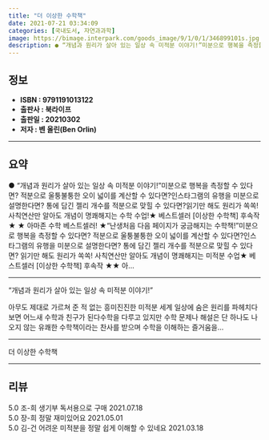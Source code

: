 ```yaml
---
title: "더 이상한 수학책"
date: 2021-07-21 03:34:09
categories: [국내도서, 자연과과학]
image: https://bimage.interpark.com/goods_image/9/1/0/1/346899101s.jpg
description: ● “개념과 원리가 살아 있는 일상 속 미적분 이야기!”미분으로 행복을 측정할 수 있다면? 적분으로 울퉁불퉁한 오이 넓이를 계산할 수 있다면?인스타그램의 유행을 미분으로 설명한다면? 통에 담긴 젤리 개수를 적분으로 맞힐 수 있다면?읽기만 해도 원리가 쏙쏙! 사칙연산만 알아도 개념이 명
---
```


## **정보**

- **ISBN : 9791191013122**
- **출판사 : 북라이프**
- **출판일 : 20210302**
- **저자 : 벤 올린(Ben Orlin)**

------



## **요약**

●  “개념과 원리가 살아 있는 일상 속 미적분 이야기!”미분으로 행복을 측정할 수 있다면? 적분으로 울퉁불퉁한 오이 넓이를 계산할 수 있다면?인스타그램의 유행을 미분으로 설명한다면? 통에 담긴 젤리 개수를 적분으로 맞힐 수 있다면?읽기만 해도 원리가 쏙쏙! 사칙연산만 알아도 개념이 명쾌해지는 수학 수업!★ 베스트셀러 [이상한 수학책] 후속작 ★ ★ 아마존 수학 베스트셀러! ★“난생처음 다음 페이지가 궁금해지는 수학책!”미분으로 행복을 측정할 수 있다면? 적분으로 울퉁불퉁한 오이 넓이를 계산할 수 있다면?인스타그램의 유행을 미분으로 설명한다면? 통에 담긴 젤리 개수를 적분으로 맞힐 수 있다면? 읽기만 해도 원리가 쏙쏙! 사칙연산만 알아도 개념이 명쾌해지는 미적분 수업★ 베스트셀러 [이상한 수학책] 후속작 ★★ 아...

------

“개념과 원리가 살아 있는 일상 속 미적분 이야기!”

아무도 제대로 가르쳐 준 적 없는 흥미진진한 미적분 세계
일상에 숨은 원리를 파헤치다 보면 어느새 수학과 친구가 된다수학을 다루고 있지만 수학 문제나 해설은 단 하나도 나오지 않는 유쾌한 수학책이라는 찬사를 받으며 수학을 이해하는 즐거움을... 

------


더 이상한 수학책 

------


## **리뷰** 

5.0 조-희 생기부 독서용으로 구매 2021.07.18 <br/>5.0 장-희 정말 재미있어요 2021.05.01 <br/>5.0 김-건 어려운 미적분을 정말 쉽게 이해할 수 있네요 2021.03.18 <br/>